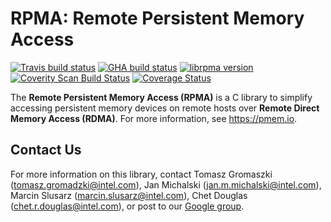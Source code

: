 # **RPMA: Remote Persistent Memory Access**

[![Travis build status](https://travis-ci.org/pmem/rpma.svg?branch=master)](https://travis-ci.org/pmem/rpma)
[![GHA build status](https://github.com/pmem/rpma/workflows/RPMA/badge.svg)](https://github.com/pmem/rpma/actions)
[![librpma version](https://img.shields.io/github/tag/pmem/rpma.svg)](https://github.com/pmem/rpma/releases/latest)
[![Coverity Scan Build Status](https://scan.coverity.com/projects/15911/badge.svg)](https://scan.coverity.com/projects/pmem-librpma)
[![Coverage Status](https://codecov.io/github/pmem/rpma/coverage.svg?branch=master)](https://codecov.io/gh/pmem/rpma/branch/master)

The **Remote Persistent Memory Access (RPMA)** is a C library to simplify accessing persistent memory devices on remote hosts over **Remote Direct Memory Access (RDMA)**. For more information, see https://pmem.io.

## Contact Us

For more information on this library, contact
Tomasz Gromaszki (tomasz.gromadzki@intel.com),
Jan Michalski (jan.m.michalski@intel.com),
Marcin Slusarz (marcin.slusarz@intel.com),
Chet Douglas (chet.r.douglas@intel.com), or post to our
[Google group](https://groups.google.com/group/pmem).
